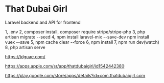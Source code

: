 # That Dubai Girl
Laravel backend and API for frontend

1,   .env
2,   composer install, composer require stripe/stripe-php
3,   php artisan migrate --seed
4,   npm install laravel-mix --save-dev
	npm install vuex --save
5,   npm cache clear --force
6,   npm install
7,   npm run dev(watch)
8,   php artisan serve


https://tdguae.com/

https://apps.apple.com/sr/app/thatdubaigirl/id1542442380

https://play.google.com/store/apps/details?id=com.thatdubaigirl.com